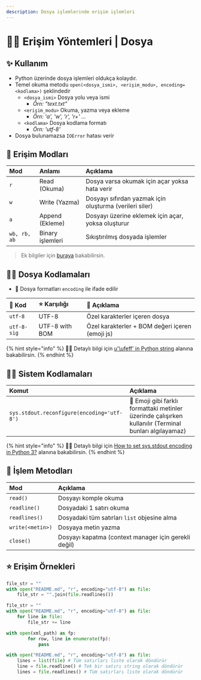 ```yaml
---
description: Dosya işlemlerinde erişim işlemleri
---
```


# 👮‍♂️ Erişim Yöntemleri \| Dosya

## ✨ Kullanım

* Python üzerinde dosya işlemleri oldukça kolaydır.
* Temel okuma metodu `open(<dosya_ismi>, <erişim_modu>, encoding=<kodlama>)` şeklindedir
  * `<dosya_ismi>` Dosya yolu veya ismi
    * _Örn: "text.txt"_
  * `<erişim_modu>` Okuma, yazma veya ekleme
    * _Örn: 'a', 'w', 'r', 'r+' ..._
  * `<kodlama>` Dosya kodlama formatı
    * _Örn: 'utf-8'_
* Dosya bulunamazsa `IOError` hatası verir

## 💎 Erişim Modları

| Mod | Anlamı | Açıklama |
| :--- | :--- | :--- |
| `r` | Read \(Okuma\) | Dosya varsa okumak için açar yoksa hata verir |
| `w` | Write \(Yazma\) | Dosyayı sıfırdan yazmak için oluşturma \(verileri siler\) |
| `a` | Append \(Ekleme\) | Dosyayı üzerine eklemek için açar, yoksa oluşturur |
| `wb, rb, ab` | Binary işlemleri | Sıkıştırılmış dosyada işlemler |

> Ek bilgiler için [buraya](https://stackoverflow.com/a/1466036/9770490) bakabilirsin.

## 👨‍💻 Dosya Kodlamaları

* 📑 Dosya formatları `encoding` ile ifade edilir

| 💎 Kod | ⭐ Karşılığı | 📝 Açıklama |
| :--- | :--- | :--- |
| `utf-8` | UTF-8 | Özel karakterler içeren dosya |
| `utf-8-sig` | UTF-8 with BOM | Özel karakterler + BOM değeri içeren \(emoji js\) |

{% hint style="info" %}
‍🧙‍♂ Detaylı bilgi için [u'\ufeff' in Python string](https://stackoverflow.com/questions/17912307/u-ufeff-in-python-string)  alanına bakabilirsin.
{% endhint %}

## 👨‍💻 Sistem Kodlamaları

| Komut | Açıklama |
| :--- | :--- |
| `sys.stdout.reconfigure(encoding='utf-8')` | 🚀 Emoji gibi farklı formattaki metinler üzerinde çalışırken kullanılır \(Terminal bunları algılayamaz\) |

{% hint style="info" %}
‍🧙‍♂ Detaylı bilgi için [How to set sys.stdout encoding in Python 3?](https://stackoverflow.com/a/52372390/9770490) alanına bakabilirsin.
{% endhint %}

## 💠 İşlem Metodları

| Mod | Açıklama |
| :--- | :--- |
| `read()` | Dosyayı komple okuma |
| `readline()` | Dosyadaki 1 satırı okuma |
| `readlines()` | Dosyadaki tüm satırları `list` objesine alma |
| `write(<metin>)` | Dosyaya metin yazma |
| `close()` | Dosyayı kapatma \(context manager için gerekli değil\) |

## ⭐ Erişim Örnekleri

```python
file_str = ""
with open("README.md", "r", encoding="utf-8") as file:
    file_str = "".join(file.readlines())
```

```python
file_str = ""
with open("README.md", "r", encoding="utf-8") as file:
    for line in file:
        file_str += line
```

```python
with open(xml_path) as fp:
        for row, line in enumerate(fp):
            pass
```

```python
with open("README.md", "r", encoding="utf-8") as file:
    lines = list(file) # Tüm satırları liste olarak döndürür
    line = file.readline() # Tek bir satırı string olarak döndürür
    lines = file.readlines() # Tüm satırları liste olarak döndürür
```


